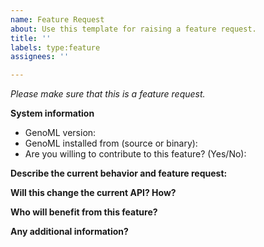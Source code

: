 ```yaml
---
name: Feature Request
about: Use this template for raising a feature request.
title: ''
labels: type:feature
assignees: ''

---
```


<em>Please make sure that this is a feature request.</em>

**System information**
- GenoML version:
- GenoML installed from (source or binary):
- Are you willing to contribute to this feature? (Yes/No):


**Describe the current behavior and feature request:**


**Will this change the current API? How?**


**Who will benefit from this feature?**


**Any additional information?**
